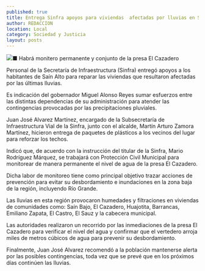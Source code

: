 ```yaml
---
published: true
title: Entrega Sinfra apoyos para viviendas  afectadas por lluvias en Saín Alto
author: REDACCION
location: Local
category: Sociedad y Justicia
layout: posts
---
```


![](http://i.imgur.com/NpgLiCNm.jpg)■ Habrá monitero permanente y conjunto de la presa El Cazadero

Personal de la Secretaría de Infraestructura (Sinfra) entregó apoyos a los habitantes de Saín Alto para reparar las viviendas que resultaron afectadas por las últimas lluvias.

Es indicación del gobernador Miguel Alonso Reyes sumar esfuerzos entre las distintas dependencias de su administración para atender las contingencias provocadas por las precipitaciones pluviales.

Juan José Alvarez Martínez, encargado de la Subsecretaría de Infraestructura Vial de la Sinfra, junto con el alcalde, Martín Arturo Zamora Martínez, hicieron entrega de paquetes de plásticos a los vecinos del lugar para reforzar los techos.

Indicó que, de acuerdo con la instrucción del titular de la Sinfra, Mario Rodríguez Márquez, se trabajará con Protección Civil Municipal para monitorear de manera permanente el nivel de agua de la presa El Cazadero.

Dicha labor de monitoreo tiene como principal objetivo trazar acciones de prevención para evitar su desbordamiento e inundaciones en la zona baja de la región, incluyendo Río Grande.

Las lluvias en esta región provocaron humedades y filtraciones en viviendas de comunidades como: Saín Bajo, El Cazadero, Huajotita, Barrancas, Emiliano Zapata, El Castro, El Sauz y la cabecera municipal.

Las autoridades realizaron un recorrido por las inmediaciones de la presa El Cazadero para verificar el nivel del agua y confirmar que el vertedero arroja miles de metros cúbicos de agua para prevenir su desbordamiento.

Finalmente, Juan José Alvarez recomendó a la población mantenerse alerta por las posibles contingencias, toda vez que se prevé que en los próximos días continúen las lluvias.
